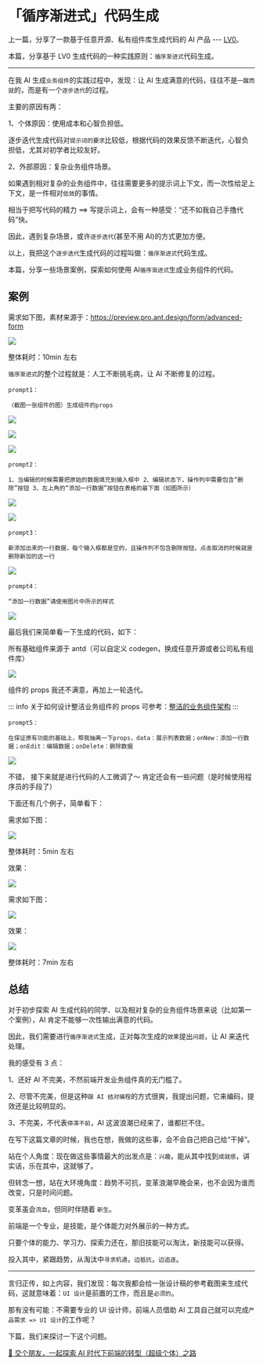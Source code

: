 # 「循序渐进式」代码生成

上一篇，分享了一款基于任意开源、私有组件库生成代码的 AI 产品 --- [LV0](http://lv0.chat)。

本篇，分享基于 LV0 生成代码的一种实践原则：`循序渐进式`代码生成。

---

在我 AI 生成`业务组件`的实践过程中，发现：让 AI 生成满意的代码，往往不是`一蹴而就`的，而是有一个`逐步迭代`的过程。

主要的原因有两：

1、个体原因：使用成本和心智负担低。

逐步迭代生成代码对`提示词的要求`比较低，根据代码的效果反馈不断迭代，心智负担低，尤其对初学者比较友好。

2、外部原因：复杂业务组件场景。

如果遇到相对复杂的业务组件中，往往需要更多的提示词上下文，而一次性给足上下文，是一件相对`低效`的事情。

相当于把写代码的精力 ==> 写提示词上，会有一种感受：“还不如我自己手撸代码”快。

因此，遇到复杂场景，或许`逐步迭代`(甚至不用 AI)的方式更加方便。

以上，我把这个`逐步迭代`生成代码的过程叫做：`循序渐进式`代码生成。

本篇，分享一些场景案例，探索如何使用 AI`循序渐进式`生成业务组件的代码。

## 案例

需求如下图，素材来源于：<https://preview.pro.ant.design/form/advanced-form>

![](https://lvjishupai.oss-cn-beijing.aliyuncs.com/20240605184943.png)

整体耗时：10min 左右

`循序渐进式`的整个过程就是：人工不断挑毛病，让 AI 不断修复的过程。

`prompt1：`

`（截图一张组件的图）生成组件的props`

![](https://lvjishupai.oss-cn-beijing.aliyuncs.com/20240606072442.png)

![](https://lvjishupai.oss-cn-beijing.aliyuncs.com/20240606072726.png)

![](https://lvjishupai.oss-cn-beijing.aliyuncs.com/20240606074720.png)

`prompt2：`

`1、当编辑的时候需要把原始的数据填充到输入框中 2、编辑状态下，操作列中需要包含“删除”按钮 3、左上角的“添加一行数据”按钮在表格的最下面（如图所示）`

![](https://lvjishupai.oss-cn-beijing.aliyuncs.com/20240606074835.png)

![](https://lvjishupai.oss-cn-beijing.aliyuncs.com/20240606075045.png)

`prompt3：`

`新添加出来的一行数据，每个输入框都是空的，且操作列不包含删除按钮，点击取消的时候就是删除新加的这一行`

![](https://lvjishupai.oss-cn-beijing.aliyuncs.com/20240606215821.png)

`prompt4：`

`“添加一行数据”请使用图片中所示的样式`

![](https://lvjishupai.oss-cn-beijing.aliyuncs.com/20240606221524.png)

最后我们来简单看一下生成的代码，如下：

所有基础组件来源于 antd（可以自定义 codegen，换成任意开源或者公司私有组件库）

![](https://lvjishupai.oss-cn-beijing.aliyuncs.com/20240606225709.png)

组件的 props 我还不满意，再加上一轮迭代。

::: info 关于如何设计整洁业务组件的 props
可参考：[整洁的业务组件架构](/guide/getting-started/clean-architecture)
:::

`prompt5：`

`在保证原有功能的基础上，帮我抽离一下props，data：展示列表数据；onNew：添加一行数据；onEdit：编辑数据；onDelete：删除数据`

![](https://lvjishupai.oss-cn-beijing.aliyuncs.com/20240606231017.png)

不错， 接下来就是进行代码的人工微调了～ 肯定还会有一些问题（是时候使用程序员的手段了）

下面还有几个例子，简单看下：

需求如下图：

![](https://lvjishupai.oss-cn-beijing.aliyuncs.com/20240607064414.png)

整体耗时：5min 左右

效果：

![](https://lvjishupai.oss-cn-beijing.aliyuncs.com/20240607064612.png)

需求如下图：

![](https://lvjishupai.oss-cn-beijing.aliyuncs.com/20240607070202.png)

效果：

![](https://lvjishupai.oss-cn-beijing.aliyuncs.com/20240607070131.png)

整体耗时：7min 左右

## 总结

对于初步探索 AI 生成代码的同学、以及相对复杂的业务组件场景来说（比如第一个案例），AI 肯定不能够一次性输出满意的代码。

因此，我们需要进行`循序渐进式`生成，正对每次生成的`效果`提出`问题`，让 AI 来迭代处理。

我的感受有 3 点：

1、还好 AI 不完美，不然前端开发业务组件真的无门槛了。

2、尽管不完美，但是这种`跟 AI 结对编程`的方式很爽，我提出问题，它来编码，提效还是比较明显的。

3、不完美，不代表`停滞不前`，AI 这波浪潮已经来了，谁都拦不住。

在写下这篇文章的时候，我也在想，我做的这些事，会不会自己把自己给“干掉”。

站在个人角度：现在做这些事情最大的出发点是：`兴趣`，能从其中找到`成就感`，讲实话，乐在其中，这就够了。

但转念一想，站在大环境角度：趋势不可抗，变革浪潮早晚会来，也不会因为谁而改变，只是时间问题。

变革虽会`流血`，但同时伴随着 `新生`。

前端是一个专业，是技能，是个体能力对外展示的一种方式。

只要个体的能力、学习力、探索力还在，那旧技能可以淘汰，新技能可以获得。

投入其中，紧跟趋势，从淘汰中`寻求机遇`，`边抵抗`，`边追逐`。

---

言归正传，如上内容，我们发现：每次我都会给一张设计稿的参考截图来生成代码，这就意味着：`UI 设计`是前置的工作，而且是`必须的`。

那有没有可能：不需要专业的 UI 设计师，前端人员借助 AI 工具自己就可以完成`产品需求 => UI 设计`的工作呢？

下篇，我们来探讨一下这个问题。

[👬 交个朋友，一起探索 AI 时代下前端的转型（超级个体）之路](/me)
